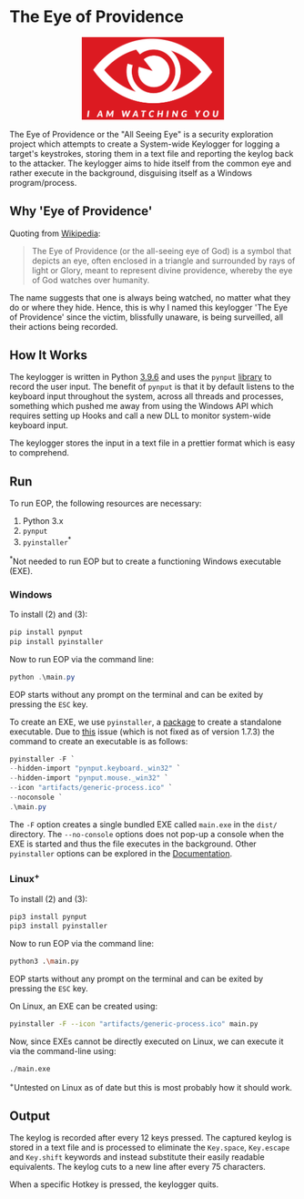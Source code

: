 # The Eye of Providence

<p align = "middle">
<img src="artifacts/the-eye.PNG" alt="The Eye of Providence" width="250">
</p>


The Eye of Providence or the "All Seeing Eye" is a security exploration project which attempts to create a System-wide Keylogger for logging a target's keystrokes, storing them in a text file and reporting the keylog back to the attacker. The keylogger aims to hide itself from the common eye and rather execute in the background, disguising itself as a Windows program/process.

## Why 'Eye of Providence'

Quoting from [Wikipedia](https://en.wikipedia.org/wiki/Eye_of_Providence):

> The Eye of Providence (or the all-seeing eye of God) is
> a symbol that depicts an eye, often enclosed in a
> triangle and surrounded by rays of light or Glory, meant
> to represent divine providence, whereby the eye of God
> watches over humanity.

The name suggests that one is always being watched, no matter what they do or where they hide. Hence, this is why I named this keylogger 'The Eye of Providence' since the victim, blissfully unaware, is being surveilled, all their actions being recorded.

## How It Works

The keylogger is written in Python [3.9.6](https://www.python.org/downloads/release/python-396/) and uses the `pynput` [library](https://pynput.readthedocs.io/en/latest/) to record the user input. The benefit of `pynput` is that it by default listens to the keyboard input throughout the system, across all threads and processes, something which pushed me away from using the Windows API which requires setting up Hooks and call a new DLL to monitor system-wide keyboard input.

The keylogger stores the input in a text file in a prettier format which is easy to comprehend.

## Run

To run EOP, the following resources are necessary:

1. Python 3.x
2. `pynput`
3. `pyinstaller`<sup>*</sup>

<sup>*</sup>Not needed to run EOP but to create a functioning Windows executable (EXE).

### Windows

To install (2) and (3):

```powershell
pip install pynput
pip install pyinstaller
```

Now to run EOP via the command line:

```powershell
python .\main.py
```

EOP starts without any prompt on the terminal and can be exited by pressing the `ESC` key.

To create an EXE, we use `pyinstaller`, a [package](https://www.pyinstaller.org/) to create a standalone executable. Due to [this](https://github.com/moses-palmer/pynput/issues/312) issue (which is not fixed as of version 1.7.3) the command to create an executable is as follows:

```powershell
pyinstaller -F `
--hidden-import "pynput.keyboard._win32" `
--hidden-import "pynput.mouse._win32" `
--icon "artifacts/generic-process.ico" `
--noconsole `
.\main.py
```

The `-F` option creates a single bundled EXE called `main.exe` in the `dist/` directory. The `--no-console` options does not pop-up a console when the EXE is started and thus the file executes in the background. Other `pyinstaller` options can be explored in the [Documentation](https://pyinstaller.readthedocs.io/en/stable/).

### Linux<sup>+</sup>

To install (2) and (3):

```zsh
pip3 install pynput
pip3 install pyinstaller
```

Now to run EOP via the command line:

```zsh
python3 .\main.py
```

EOP starts without any prompt on the terminal and can be exited by pressing the `ESC` key.

On Linux, an EXE can be created using:

```zsh
pyinstaller -F --icon "artifacts/generic-process.ico" main.py
```

Now, since EXEs cannot be directly executed on Linux, we can execute it via the command-line using:

```
./main.exe
```

<sup>+</sup>Untested on Linux as of date but this is most probably how it should work.

## Output

The keylog is recorded after every 12 keys pressed. The captured keylog is stored in a text file and is processed to eliminate the `Key.space`, `Key.escape` and `Key.shift` keywords and instead substitute their easily readable equivalents. The keylog cuts to a new line after every 75 characters.

When a specific Hotkey is pressed, the keylogger quits.